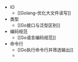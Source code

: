 - IO
	- [[Golang-优化大文件读写]]
- 类型
	- [[Go接口与泛型区别]]
- 编码规范
	- [[Go语言编码规范]]
- 命令行
	- [[Go执行命令行并筛选输出]]
	-